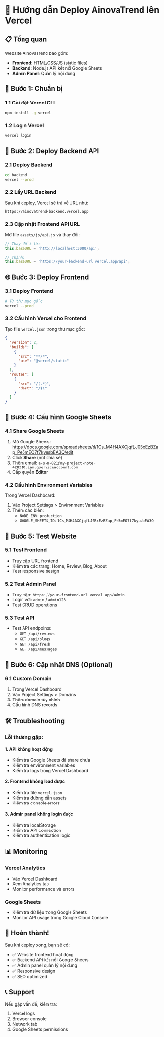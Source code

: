 # 🚀 Hướng dẫn Deploy AinovaTrend lên Vercel

## 📋 Tổng quan
Website AinovaTrend bao gồm:
- **Frontend**: HTML/CSS/JS (static files)
- **Backend**: Node.js API kết nối Google Sheets
- **Admin Panel**: Quản lý nội dung

## 🔧 Bước 1: Chuẩn bị

### 1.1 Cài đặt Vercel CLI
```bash
npm install -g vercel
```

### 1.2 Login Vercel
```bash
vercel login
```

## 🚀 Bước 2: Deploy Backend API

### 2.1 Deploy Backend
```bash
cd backend
vercel --prod
```

### 2.2 Lấy URL Backend
Sau khi deploy, Vercel sẽ trả về URL như:
```
https://ainovatrend-backend.vercel.app
```

### 2.3 Cập nhật Frontend API URL
Mở file `assets/js/api.js` và thay đổi:
```javascript
// Thay đổi từ:
this.baseURL = 'http://localhost:3000/api';

// Thành:
this.baseURL = 'https://your-backend-url.vercel.app/api';
```

## 🌐 Bước 3: Deploy Frontend

### 3.1 Deploy Frontend
```bash
# Từ thư mục gốc
vercel --prod
```

### 3.2 Cấu hình Vercel cho Frontend
Tạo file `vercel.json` trong thư mục gốc:
```json
{
  "version": 2,
  "builds": [
    {
      "src": "**/*",
      "use": "@vercel/static"
    }
  ],
  "routes": [
    {
      "src": "/(.*)",
      "dest": "/$1"
    }
  ]
}
```

## 🔐 Bước 4: Cấu hình Google Sheets

### 4.1 Share Google Sheets
1. Mở Google Sheets: https://docs.google.com/spreadsheets/d/1Cs_M4H4AXCjqfLJ0BxEzBZap_Pe5mEO7f7kyusbEA3Q/edit
2. Click **Share** (nút chia sẻ)
3. Thêm email: `a-s-n-821@my-project-note-428310.iam.gserviceaccount.com`
4. Cấp quyền **Editor**

### 4.2 Cấu hình Environment Variables
Trong Vercel Dashboard:
1. Vào Project Settings > Environment Variables
2. Thêm các biến:
   - `NODE_ENV`: `production`
   - `GOOGLE_SHEETS_ID`: `1Cs_M4H4AXCjqfLJ0BxEzBZap_Pe5mEO7f7kyusbEA3Q`

## 📱 Bước 5: Test Website

### 5.1 Test Frontend
- Truy cập URL frontend
- Kiểm tra các trang: Home, Review, Blog, About
- Test responsive design

### 5.2 Test Admin Panel
- Truy cập: `https://your-frontend-url.vercel.app/admin`
- Login với: `admin` / `admin123`
- Test CRUD operations

### 5.3 Test API
- Test API endpoints:
  - `GET /api/reviews`
  - `GET /api/blogs`
  - `GET /api/fresh`
  - `GET /api/messages`

## 🔄 Bước 6: Cập nhật DNS (Optional)

### 6.1 Custom Domain
1. Trong Vercel Dashboard
2. Vào Project Settings > Domains
3. Thêm domain tùy chỉnh
4. Cấu hình DNS records

## 🛠️ Troubleshooting

### Lỗi thường gặp:

#### 1. API không hoạt động
- Kiểm tra Google Sheets đã share chưa
- Kiểm tra environment variables
- Kiểm tra logs trong Vercel Dashboard

#### 2. Frontend không load được
- Kiểm tra file `vercel.json`
- Kiểm tra đường dẫn assets
- Kiểm tra console errors

#### 3. Admin panel không login được
- Kiểm tra localStorage
- Kiểm tra API connection
- Kiểm tra authentication logic

## 📊 Monitoring

### Vercel Analytics
- Vào Vercel Dashboard
- Xem Analytics tab
- Monitor performance và errors

### Google Sheets
- Kiểm tra dữ liệu trong Google Sheets
- Monitor API usage trong Google Cloud Console

## 🎉 Hoàn thành!

Sau khi deploy xong, bạn sẽ có:
- ✅ Website frontend hoạt động
- ✅ Backend API kết nối Google Sheets
- ✅ Admin panel quản lý nội dung
- ✅ Responsive design
- ✅ SEO optimized

## 📞 Support

Nếu gặp vấn đề, kiểm tra:
1. Vercel logs
2. Browser console
3. Network tab
4. Google Sheets permissions
